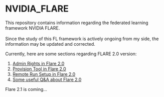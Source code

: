 # NVIDIA_FLARE

This repository contains information regarding the federated learning framework NVIDIA FLARE. <br />
<br />
Since the study of this FL framework is actively ongoing from my side, the information may be updated and corrected.
<br />

Сurrently, here are some sections regarding FLARE 2.0 version:

1. [Admin Rights in Flare 2.0](https://github.com/ajulyav/NVIDIA_FLARE/tree/main/Admin_Rights_Flare2.0)
2. [Provision Tool in Flare 2.0](https://github.com/ajulyav/NVIDIA_FLARE/tree/main/Provision_Flare2.0)
3. [Remote Run Setup in Flare 2.0](https://github.com/ajulyav/NVIDIA_FLARE/tree/main/Remote_Run_Concept_Flare2.0)
4. [Some useful Q&A about Flare 2.0](https://github.com/ajulyav/NVIDIA_FLARE/tree/main/Q%26A_Flare2.0)


Flare 2.1 is coming...
